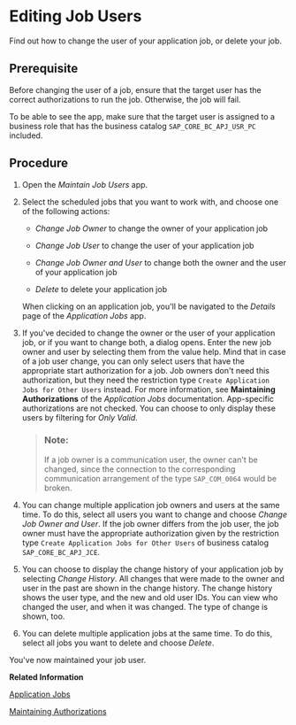 <!-- loio1c460b218664442caf28d34348284fdb -->

# Editing Job Users

Find out how to change the user of your application job, or delete your job.



<a name="loio1c460b218664442caf28d34348284fdb__section_mfh_nnb_55b"/>

## Prerequisite

Before changing the user of a job, ensure that the target user has the correct authorizations to run the job. Otherwise, the job will fail.

To be able to see the app, make sure that the target user is assigned to a business role that has the business catalog `SAP_CORE_BC_APJ_USR_PC` included.



<a name="loio1c460b218664442caf28d34348284fdb__section_kww_jhv_fsb"/>

## Procedure

1.  Open the *Maintain Job Users* app.

2.  Select the scheduled jobs that you want to work with, and choose one of the following actions:

    -   *Change Job Owner* to change the owner of your application job

    -   *Change Job User* to change the user of your application job

    -   *Change Job Owner and User* to change both the owner and the user of your application job

    -   *Delete* to delete your application job


    When clicking on an application job, you'll be navigated to the *Details* page of the *Application Jobs* app.

3.  If you've decided to change the owner or the user of your application job, or if you want to change both, a dialog opens. Enter the new job owner and user by selecting them from the value help. Mind that in case of a job user change, you can only select users that have the appropriate start authorization for a job. Job owners don't need this authorization, but they need the restriction type `Create Application Jobs for Other Users` instead. For more information, see **Maintaining Authorizations** of the *Application Jobs* documentation. App-specific authorizations are not checked. You can choose to only display these users by filtering for *Only Valid*.

    > ### Note:  
    > If a job owner is a communication user, the owner can't be changed, since the connection to the corresponding communication arrangement of the type `SAP_COM_0064` would be broken.

4.  You can change multiple application job owners and users at the same time. To do this, select all users you want to change and choose *Change Job Owner and User*. If the job owner differs from the job user, the job owner must have the appropriate authorization given by the restriction type `Create Application Jobs for Other Users` of business catalog `SAP_CORE_BC_APJ_JCE`.

5.  You can choose to display the change history of your application job by selecting *Change History*. All changes that were made to the owner and user in the past are shown in the change history. The change history shows the user type, and the new and old user IDs. You can view who changed the user, and when it was changed. The type of change is shown, too.

6.  You can delete multiple application jobs at the same time. To do this, select all jobs you want to delete and choose *Delete*.


You've now maintained your job user.

**Related Information**  


[Application Jobs](application-jobs-37e7a01.md)

[Maintaining Authorizations](maintaining-authorizations-171039b.md "Find out which authorizations you need to maintain in order to use the Application Jobs app.")

